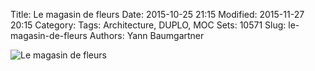 Title: Le magasin de fleurs
Date: 2015-10-25 21:15
Modified: 2015-11-27 20:15
Category:
Tags: Architecture, DUPLO, MOC
Sets: 10571
Slug: le-magasin-de-fleurs
Authors: Yann Baumgartner

![Le magasin de fleurs][magasin-de-fleurs]

[magasin-de-fleurs]: {filename}/images/magasin-de-fleurs.jpg  "Le magasin de fleurs"
